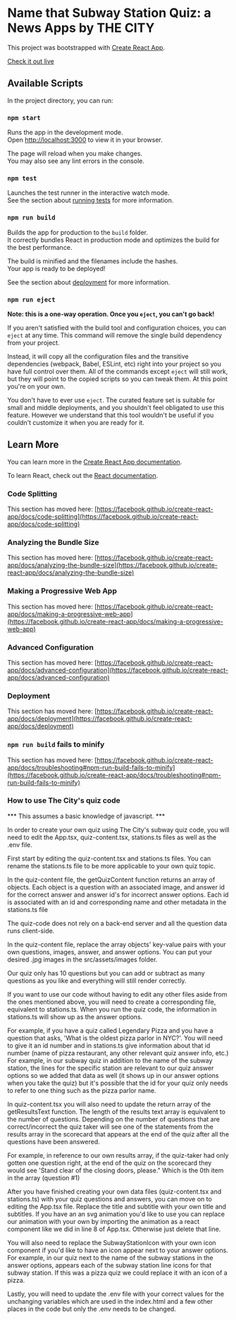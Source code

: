 # Name that Subway Station Quiz: a News Apps by THE CITY

This project was bootstrapped with [Create React App](https://github.com/facebook/create-react-app).

[Check it out live](https://projects.thecity.nyc/nyc-subway-quiz/)

## Available Scripts

In the project directory, you can run:

### `npm start`

Runs the app in the development mode.\
Open [http://localhost:3000](http://localhost:3000) to view it in your browser.

The page will reload when you make changes.\
You may also see any lint errors in the console.

### `npm test`

Launches the test runner in the interactive watch mode.\
See the section about [running tests](https://facebook.github.io/create-react-app/docs/running-tests) for more information.

### `npm run build`

Builds the app for production to the `build` folder.\
It correctly bundles React in production mode and optimizes the build for the best performance.

The build is minified and the filenames include the hashes.\
Your app is ready to be deployed!

See the section about [deployment](https://facebook.github.io/create-react-app/docs/deployment) for more information.

### `npm run eject`

**Note: this is a one-way operation. Once you `eject`, you can't go back!**

If you aren't satisfied with the build tool and configuration choices, you can `eject` at any time. This command will remove the single build dependency from your project.

Instead, it will copy all the configuration files and the transitive dependencies (webpack, Babel, ESLint, etc) right into your project so you have full control over them. All of the commands except `eject` will still work, but they will point to the copied scripts so you can tweak them. At this point you're on your own.

You don't have to ever use `eject`. The curated feature set is suitable for small and middle deployments, and you shouldn't feel obligated to use this feature. However we understand that this tool wouldn't be useful if you couldn't customize it when you are ready for it.

## Learn More

You can learn more in the [Create React App documentation](https://facebook.github.io/create-react-app/docs/getting-started).

To learn React, check out the [React documentation](https://reactjs.org/).

### Code Splitting

This section has moved here: [https://facebook.github.io/create-react-app/docs/code-splitting](https://facebook.github.io/create-react-app/docs/code-splitting)

### Analyzing the Bundle Size

This section has moved here: [https://facebook.github.io/create-react-app/docs/analyzing-the-bundle-size](https://facebook.github.io/create-react-app/docs/analyzing-the-bundle-size)

### Making a Progressive Web App

This section has moved here: [https://facebook.github.io/create-react-app/docs/making-a-progressive-web-app](https://facebook.github.io/create-react-app/docs/making-a-progressive-web-app)

### Advanced Configuration

This section has moved here: [https://facebook.github.io/create-react-app/docs/advanced-configuration](https://facebook.github.io/create-react-app/docs/advanced-configuration)

### Deployment

This section has moved here: [https://facebook.github.io/create-react-app/docs/deployment](https://facebook.github.io/create-react-app/docs/deployment)

### `npm run build` fails to minify

This section has moved here: [https://facebook.github.io/create-react-app/docs/troubleshooting#npm-run-build-fails-to-minify](https://facebook.github.io/create-react-app/docs/troubleshooting#npm-run-build-fails-to-minify)

### How to use The City's quiz code

*** This assumes a basic knowledge of javascript. ***

In order to create your own quiz using The City's subway quiz code, you will need to edit the App.tsx, quiz-content.tsx, stations.ts files as well as the .env file. 

First start by editing the quiz-content.tsx and stations.ts files. You can rename the stations.ts file to be more applicable to your own quiz topic. 

In the quiz-content file, the getQuizContent function returns an array of objects. Each object is a question with an associated image, and answer id for the correct answer and answer id's for incorrect answer options. Each id is associated with an id and corresponding name and other metadata in the stations.ts file

The quiz-code does not rely on a back-end server and all the question data runs client-side. 

In the quiz-content file, replace the array objects' key-value pairs with your own questions, images, answer, and answer options. You can put your desired .jpg images in the src/assets/images folder. 

Our quiz only has 10 questions but you can add or subtract as many questions as you like and everything will still render correctly.

If you want to use our code without having to edit any other files aside from the ones mentioned above, you will need to create a corresponding file, equivalent to stations.ts. When you run the quiz code, the information in stations.ts will show up as the answer options. 

For example, if you have a quiz called Legendary Pizza and you have a question that asks, 'What is the oldest pizza parlor in NYC?'. You will need to give it an id number and in stations.ts give information about that id number (name of pizza restaurant, any other relevant quiz answer info, etc.) For example, in our subway quiz in addition to the name of the subway station, the lines for the specific station are relevant to our quiz answer options so we added that data as well (it shows up in our answer options when you take the quiz) but it's possible that the id for your quiz only needs to refer to one thing such as the pizza parlor name. 

In quiz-content.tsx you will also need to update the return array of the getResultsText function. The length of the results text array is equivalent to the number of questions. Depending on the number of questions that are correct/incorrect the quiz taker will see one of the statements from the results array in the scorecard that appears at the end of the quiz after all the questions have been answered.

For example, in reference to our own results array, if the quiz-taker had only gotten one question right, at the end of the quiz on the scorecard they would see 'Stand clear of the closing doors, please." Which is the 0th item in the array (question #1)

After you have finished creating your own data files (quiz-content.tsx and stations.ts) with your quiz questions and answers, you can move on to editing the App.tsx file. Replace the title and subtitle with your own title and subtitles. If you have an an svg animation you'd like to use you can replace our animation with your own by importing the animation as a react component like we did in line 8 of App.tsx. Otherwise just delete that line.

You will also need to replace the SubwayStationIcon with your own icon component if you'd like to have an icon appear next to your answer options. For example, in our quiz next to the name of the subway stations in the answer options, appears each of the subway station line icons for that subway station. If this was a pizza quiz we could replace it with an icon of a pizza. 

Lastly, you will need to update the .env file with your correct values for the unchanging variables which are used in the index.html and a few other places in the code but only the .env needs to be changed. 